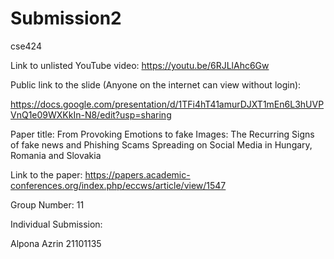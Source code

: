 # Submission2
cse424

Link to unlisted YouTube video:
https://youtu.be/6RJLlAhc6Gw  

Public link to the slide (Anyone on the internet can view without login):

https://docs.google.com/presentation/d/1TFi4hT41amurDJXT1mEn6L3hUVPVnQ1e09WXKkIn-N8/edit?usp=sharing

Paper title:
From Provoking Emotions to fake Images: The Recurring Signs of fake news and Phishing Scams Spreading on Social Media in Hungary, Romania and Slovakia

Link to the paper:
https://papers.academic-conferences.org/index.php/eccws/article/view/1547

Group Number:
11

Individual Submission:

Alpona Azrin
21101135
